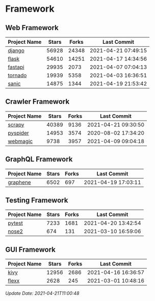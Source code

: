 # Framework

## Web Framework
| Project Name | Stars | Forks | Last Commit |
| ------------ | ----- | ----- | ----------- |
| [django](https://github.com/django/django) | 56928 | 24348 | 2021-04-21 07:49:15 |
| [flask](https://github.com/pallets/flask) | 54610 | 14251 | 2021-04-17 14:34:56 |
| [fastapi](https://github.com/tiangolo/fastapi) | 29935 | 2073 | 2021-04-07 07:04:13 |
| [tornado](https://github.com/tornadoweb/tornado) | 19939 | 5358 | 2021-04-03 16:36:51 |
| [sanic](https://github.com/sanic-org/sanic) | 14875 | 1344 | 2021-04-19 21:53:42 |

## Crawler Framework
| Project Name | Stars | Forks | Last Commit |
| ------------ | ----- | ----- | ----------- |
| [scrapy](https://github.com/scrapy/scrapy) | 40389 | 9136 | 2021-04-21 09:30:50 |
| [pyspider](https://github.com/binux/pyspider) | 14953 | 3574 | 2020-08-02 17:34:20 |
| [webmagic](https://github.com/code4craft/webmagic) | 9738 | 3957 | 2021-04-09 09:04:18 |

## GraphQL Framework
| Project Name | Stars | Forks | Last Commit |
| ------------ | ----- | ----- | ----------- |
| [graphene](https://github.com/graphql-python/graphene) | 6502 | 697 | 2021-04-19 17:03:11 |

## Testing Framework
| Project Name | Stars | Forks | Last Commit |
| ------------ | ----- | ----- | ----------- |
| [pytest](https://github.com/pytest-dev/pytest) | 7233 | 1681 | 2021-04-20 13:42:54 |
| [nose2](https://github.com/nose-devs/nose2) | 674 | 131 | 2021-03-10 16:59:06 |

## GUI Framework
| Project Name | Stars | Forks | Last Commit |
| ------------ | ----- | ----- | ----------- |
| [kivy](https://github.com/kivy/kivy) | 12956 | 2686 | 2021-04-16 16:36:57 |
| [flexx](https://github.com/flexxui/flexx) | 2628 | 245 | 2021-03-01 10:48:16 |

*Update Date: 2021-04-21T11:00:48*